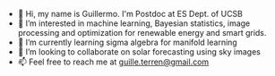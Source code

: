 - 👋 Hi, my name is Guillermo. I'm Postdoc at ES Dept. of UCSB
- 👀 I’m interested in machine learning, Bayesian statistics, image processing and optimization for renewable energy and smart grids.
- 🌱 I’m currently learning sigma algebra for manifold learning
- 💞️ I’m looking to collaborate on solar forecasting using sky images
- 📫 Feel free to reach me at guille.terren@gmail.com
